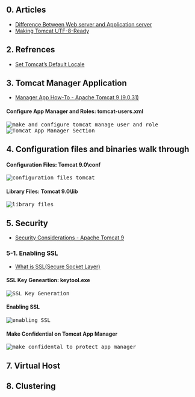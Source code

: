 ## 0. Articles
<ul>
  <li><a href="https://www.geeksforgeeks.org/difference-between-web-server-and-application-server/">Difference Between Web server and Application server</a></li>
  <li><a href="https://www.baeldung.com/tomcat-utf-8">Making Tomcat UTF-8-Ready</a></li>
</ul> 


## 2. Refrences
<ul>
  <li><a href="https://knowm.org/set-tomcats-default-locale/">Set Tomcat’s Default Locale</a></li>
</ul>


## 3. Tomcat Manager Application
<ul>
  <li><a href="https://tomcat.apache.org/tomcat-9.0-doc/manager-howto.html">Manager App How-To - Apache Tomcat 9 (9.0.31)</a></li>
</ul>

<h4>Configure App Manager and Roles: tomcat-users.xml</h4>
<kbd>
  <img src="https://github.com/Blackdog-Programmer/ApacheTomcat-Bootstrap/blob/master/reference/application_manager/manaer_gui_configuration.png" alt="make and configure tomcat manage user and role">
</kbd>

<kbd>
  <img src="https://github.com/Blackdog-Programmer/ApacheTomcat-Bootstrap/blob/master/reference/application_manager/app_manager.png" alt="Tomcat App Manager Section">
</kbd>

## 4. Configuration files and binaries walk through
<h4>Configuration Files: Tomcat 9.0\conf</h4>
<kbd>
  <img src="https://github.com/Blackdog-Programmer/ApacheTomcat-Bootstrap/blob/master/reference/configuration_files_and_binaries/configuration_files.png" alt="configuration files tomcat">
</kbd>

<h4>Library Files: Tomcat 9.0\lib</h4>
<kbd>
  <img src="https://github.com/Blackdog-Programmer/ApacheTomcat-Bootstrap/blob/master/reference/configuration_files_and_binaries/library_files.png" alt="library files">
</kbd>

## 5. Security
<ul>
  <li><a href="https://tomcat.apache.org/tomcat-9.0-doc/security-howto.html">Security Considerations - Apache Tomcat 9</a></li>
</ul>

### 5-1. Enabling SSL
<ul>
  <li><a href="https://www.digicert.com/ssl/">What is SSL(Secure Socket Layer)</a></li>
</ul>

<h4>SSL Key Geneartion: keytool.exe</h4>
<kbd>
  <img src="https://github.com/Blackdog-Programmer/ApacheTomcat-Bootstrap/blob/master/reference/SSL/ssl_key_generation.png" alt="SSL Key Generation">
</kbd>

<h4>Enabling SSL</h4>
<kbd>
  <img src="https://github.com/Blackdog-Programmer/ApacheTomcat-Bootstrap/blob/master/reference/SSL/enable_ssl.png" alt="enabling SSL">
</kbd>

<h4>Make Confidential on Tomcat App Manager</h4>
<kbd>
  <img src="https://github.com/Blackdog-Programmer/ApacheTomcat-Bootstrap/blob/master/reference/SSL/make_confidental_to_protect_app_manager.png" alt="make_confidental_to_protect_app_manager">
</kbd>
  
## 7. Virtual Host

## 8. Clustering
